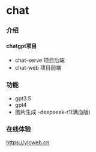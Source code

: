 # chat

### 介绍
#### chatgpt项目
- chat-serve  项目后端
- chat-web  项目前端

### 功能
- gpt3.5
- gpt4
- 图片生成
-deepseek-r1(满血版)

### 在线体验
https://ylcweb.cn
